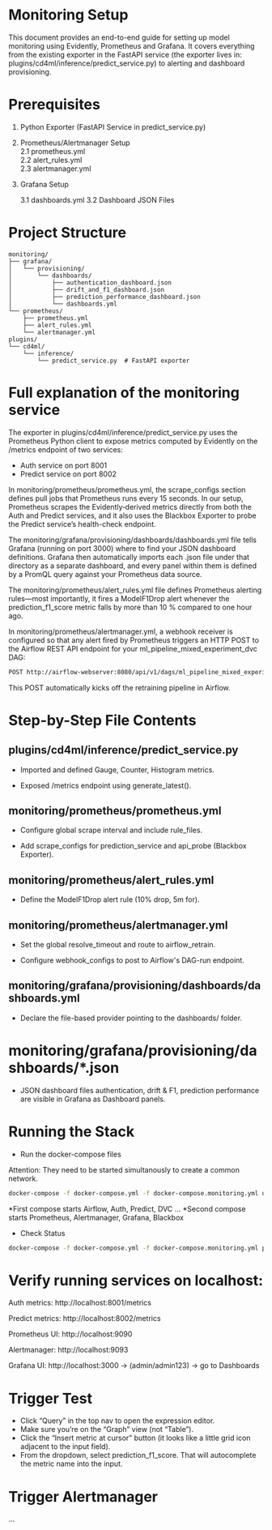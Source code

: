 # Monitoring Setup

This document provides an end-to-end guide for setting up model monitoring using Evidently, Prometheus and Grafana. 
It covers everything from the existing exporter in the FastAPI service (the exporter lives in: plugins/cd4ml/inference/predict_service.py) 
to alerting and dashboard provisioning.


# Prerequisites
1. Python Exporter (FastAPI Service in predict_service.py)

2. Prometheus/Alertmanager Setup  
  2.1 prometheus.yml  
  2.2 alert_rules.yml  
  2.3 alertmanager.yml  

3. Grafana Setup

    3.1 dashboards.yml
    3.2 Dashboard JSON Files

# Project Structure
```text
monitoring/
├── grafana/
│   └── provisioning/
│       └── dashboards/
│           ├── authentication_dashboard.json
│           ├── drift_and_f1_dashboard.json
│           ├── prediction_performance_dashboard.json
│           └── dashboards.yml
└── prometheus/
    ├── prometheus.yml
    ├── alert_rules.yml
    └── alertmanager.yml
plugins/
└── cd4ml/
    └── inference/
        └── predict_service.py  # FastAPI exporter
```

# Full explanation of the monitoring service

The exporter in plugins/cd4ml/inference/predict_service.py uses the Prometheus Python client to expose metrics computed by Evidently on the /metrics endpoint of two services:

- Auth service on port 8001
- Predict service on port 8002

In monitoring/prometheus/prometheus.yml, the scrape_configs section defines pull jobs that Prometheus runs every 15 seconds. In our setup, Prometheus scrapes the Evidently‐derived metrics directly from both the Auth and Predict services, and it also uses the Blackbox Exporter to probe the Predict service’s health-check endpoint.

The monitoring/grafana/provisioning/dashboards/dashboards.yml file tells Grafana (running on port 3000) where to find your JSON dashboard definitions. Grafana then automatically imports each .json file under that directory as a separate dashboard, and every panel within them is defined by a PromQL query against your Prometheus data source.

The monitoring/prometheus/alert_rules.yml file defines Prometheus alerting rules—most importantly, it fires a ModelF1Drop alert whenever the prediction_f1_score metric falls by more than 10 % compared to one hour ago.

In monitoring/prometheus/alertmanager.yml, a webhook receiver is configured so that any alert fired by Prometheus triggers an HTTP POST to the Airflow REST API endpoint for your ml_pipeline_mixed_experiment_dvc DAG:

```bash
POST http://airflow-webserver:8080/api/v1/dags/ml_pipeline_mixed_experiment_dvc/dagRuns
```

This POST automatically kicks off the retraining pipeline in Airflow.

# Step-by-Step File Contents

## plugins/cd4ml/inference/predict_service.py

- Imported and defined Gauge, Counter, Histogram metrics.

- Exposed /metrics endpoint using generate_latest().

## monitoring/prometheus/prometheus.yml

- Configure global scrape interval and include rule_files.

- Add scrape_configs for prediction_service and api_probe (Blackbox Exporter).

## monitoring/prometheus/alert_rules.yml

- Define the ModelF1Drop alert rule (10% drop, 5m for).

## monitoring/prometheus/alertmanager.yml

- Set the global resolve_timeout and route to airflow_retrain.

- Configure webhook_configs to post to Airflow's DAG-run endpoint.

## monitoring/grafana/provisioning/dashboards/dashboards.yml

- Declare the file-based provider pointing to the dashboards/ folder.

# monitoring/grafana/provisioning/dashboards/*.json

- JSON dashboard files authentication, drift & F1, prediction performance are visible in Grafana as Dashboard panels.



# Running the Stack

- Run the docker-compose files 

Attention: They need to be started simultanously to create a common network.
```bash
docker-compose -f docker-compose.yml -f docker-compose.monitoring.yml up --build -d
``` 

*First compose starts Airflow, Auth, Predict, DVC ...
*Second compose starts Prometheus, Alertmanager, Grafana, Blackbox

- Check Status
```bash
docker-compose -f docker-compose.yml -f docker-compose.monitoring.yml ps
```


# Verify running services on localhost:

Auth metrics: http://localhost:8001/metrics  

Predict metrics: http://localhost:8002/metrics  

Prometheus UI: http://localhost:9090

Alertmanager: http://localhost:9093

Grafana UI: http://localhost:3000 -> (admin/admin123) -> go to Dashboards

# Trigger Test

- Click “Query” in the top nav to open the expression editor.
- Make sure you’re on the “Graph” view (not “Table”).
- Click the “Insert metric at cursor” button (it looks like a little grid icon adjacent to the input field).
- From the dropdown, select prediction_f1_score. That will autocomplete the metric name into the input.

# Trigger Alertmanager
...